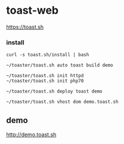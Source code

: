 # toast-web

https://toast.sh

### install
```
curl -s toast.sh/install | bash

~/toaster/toast.sh auto toast build demo

~/toaster/toast.sh init httpd
~/toaster/toast.sh init php70

~/toaster/toast.sh deploy toast demo

~/toaster/toast.sh vhost dom demo.toast.sh
```

## demo
http://demo.toast.sh
